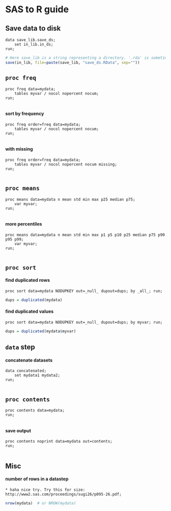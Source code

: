 SAS to R guide
==============

Save data to disk
-----------------

```SAS
data save_lib.save_ds;
    set in_lib.in_ds;
run;
```

```r
# Here save_lib is a string representing a directory. '.rda' is sometimes used instead of '.RData'
save(in_lib, file=paste(save_lib, "save_ds.RData", sep=""))
```


`proc freq`
-----------

```SAS
proc freq data=mydata;
    tables myvar / nocol nopercent nocum;
run;
```

```r

```


#### sort by frequency ####
```SAS
proc freq order=freq data=mydata;
	tables myvar / nocol nopercent nocum;
run;
```

```r

```


#### with missing ####

```SAS
proc freq order=freq data=mydata;
    tables myvar / nocol nopercent nocum missing;
run;
```

```r

```


`proc means`
------------

```SAS
proc means data=mydata n mean std min max p25 median p75;
    var myvar;
run;
```

```r

```


#### more percentiles ####

```SAS
proc means data=mydata n mean std min max p1 p5 p10 p25 median p75 p90 p95 p99;
	var myvar;
run;
```

```r

```

`proc sort`
-----------

#### find duplicated rows ####

```SAS
proc sort data=mydata NODUPKEY out=_null_ dupout=dups; by _all_; run;
```

```r
dups = duplicated(mydata)
```


#### find duplicated values ####

```SAS
proc sort data=mydata NODUPKEY out=_null_ dupout=dups; by myvar; run;
```

```r
dups = duplicated(mydata$myvar)
```


`data` step
-----------

#### concatenate datasets ####

```SAS
data concatenated;
    set mydata1 mydata2;
run;
```

```r

```


`proc contents`
---------------

```SAS
proc contents data=mydata;
run;
```

```r

```

#### save output ####

```SAS
proc contents noprint data=mydata out=contents;
run;
```

```r

```


Misc
----

#### number of rows in a datastep ####

```SAS
* haha nice try. Try this for size: http://www2.sas.com/proceedings/sugi26/p095-26.pdf;
```

```r
nrow(mydata)  # or NROW(mydata)
```
